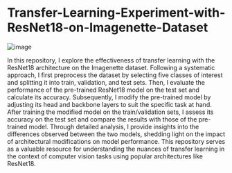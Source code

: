 # Transfer-Learning-Experiment-with-ResNet18-on-Imagenette-Dataset

![image](https://github.com/aminebkk/Transfer-Learning-Experiment-with-ResNet18-on-Imagenette-Dataset/assets/68397537/69dfd88e-fffd-401d-bc26-85513c5176ca)

In this repository, I explore the effectiveness of transfer learning with the ResNet18 architecture on the Imagenette dataset. Following a systematic approach, I first preprocess the dataset by selecting five classes of interest and splitting it into train, validation, and test sets. Then, I evaluate the performance of the pre-trained ResNet18 model on the test set and calculate its accuracy. Subsequently, I modify the pre-trained model by adjusting its head and backbone layers to suit the specific task at hand. After training the modified model on the train/validation sets, I assess its accuracy on the test set and compare the results with those of the pre-trained model. Through detailed analysis, I provide insights into the differences observed between the two models, shedding light on the impact of architectural modifications on model performance. This repository serves as a valuable resource for understanding the nuances of transfer learning in the context of computer vision tasks using popular architectures like ResNet18.
